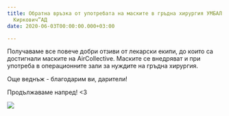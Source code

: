 ```yaml
---
title: Обратна връзка от употребата на маските в гръдна хирургия УМБАЛ “Проф д-р Стоян
  Киркович”АД
date: 2020-06-03T00:00:00.000+03:00

---
```

Получаваме все повече добри отзиви от лекарски екипи, до които са достигнали маските на AirCollective. Маските се внедряват и при употреба в операционните зали за нуждите на гръдна хирургия.

Още веднъж - благодарим ви, дарители!

Продължаваме напред! <3

![](/images/8030aed0661a2afe3fc1a717f9d8f357.jpeg)